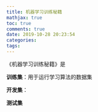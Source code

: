 ```yaml
---
title: 机器学习训练秘籍
mathjax: true
toc: true
comments: true
date: 2019-10-28 20:23:54
categories:
tags:
---
```


《机器学习训练秘籍》是

<!--more-->

**训练集**：用于运行学习算法的数据集

**开发集**：

**测试集**
